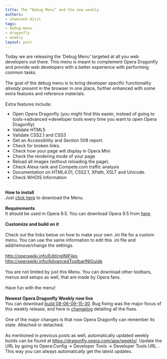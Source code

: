 ```yaml
---
title: The “Debug Menu” and the new weekly
authors:
- shwetank-dixit
tags:
- debug-menu
- dragonfly
- weekly
layout: post
---
```

Today we are releasing the ‘Debug Menu’ targeted at all you web developers out there. This menu is meant to complement Opera Dragonfly and provide web developers with a better experience with performing common tasks.<br/><br/>The goal of the debug menu is to bring developer specific functionality <i>already present</i> in the browser in one place, further enhanced with some extra features and reference materials.<br/><br/>Extra features include:<br/><ul class="bullets"><li> Open Opera Dragonfly (you might find this easier, instead of going to tools-&gt;advanced-&gt;developer tools every time you want to open Opera Dragonfly)</li><li> Validate HTML5</li><li> Validate CSS2.1 and CSS3</li><li> Get an Accessibility and Section 508 report.</li><li> Check for broken links.</li><li> Check how your page will display in Opera Mini</li><li> Check the rendering mode of your page</li><li> Reload all images (without reloading the page).</li><li> Check Alexa rank and Compete.com traffic analysis</li><li> Documentation on HTML4.01, CSS2.1, XPath, XSLT and Unicode.</li><li> Check WHOIS information</li></ul><br/><strong>How to install</strong><br/>Just <a href="http://people.opera.com/shwetankd/debugmenu/DebugMenu.ini" target="_blank">click here</a> to download the Menu.<br/><br/><strong>Requirements</strong><br/>It should be used in Opera 9.5. You can download Opera 9.5 from <a href="http://www.opera.com/download/" target="_blank">here</a>.<br/><br/><strong>Customize and build on it</strong><br/><br/>Check out the links below on how to make your own .ini file for a custom menu. You can use the same information to edit this .ini file and add/remove/change the settings.<br/><br/><a href="http://operawiki.info/EditingINIFiles" target="_blank">http://operawiki.info/EditingINIFiles</a><br/><a href="http://operawiki.info/AdvancedToolbarINIGuide" target="_blank">http://operawiki.info/AdvancedToolbarINIGuide</a><br/><br/>You are not limited by just this Menu. You can download other toolbars, menus and setups as well, that are made by Opera fans.<br/><br/>Have fun with the menu!<br/><br/><strong>Newest Opera Dragonfly Weekly now live</strong><br/>You can download <a href="http://dragonfly.opera.com/app/weekly/zips/protocol-3/Opera-Dragonfly-08-06-09-15-30.zip" target="_blank">build 08-06-09-15-30</a>. Bug fixing was the major focus of this weekly release, and here is <a href="https://dragonfly.opera.com/app/weekly/zips/protocol-3/changelog-08-06-09-15-30.txt" target="_blank">changelog</a> detailing all the fixes.<br/><br/>One of the major changes is that now Opera Dragonfly can remember its state. Attached or detached.<br/><br/>As mentioned in previous posts as well, automatically updated weekly builds can be found at <a href="https://dragonfly.opera.com/app/weekly/" target="_blank">https://dragonfly.opera.com/app/weekly/</a>. Update the URL by going to Opera:Config -&gt; Developer Tools -&gt; Developer Tools URL . This way you can always automatically get the latest updates.<br/><br/>

